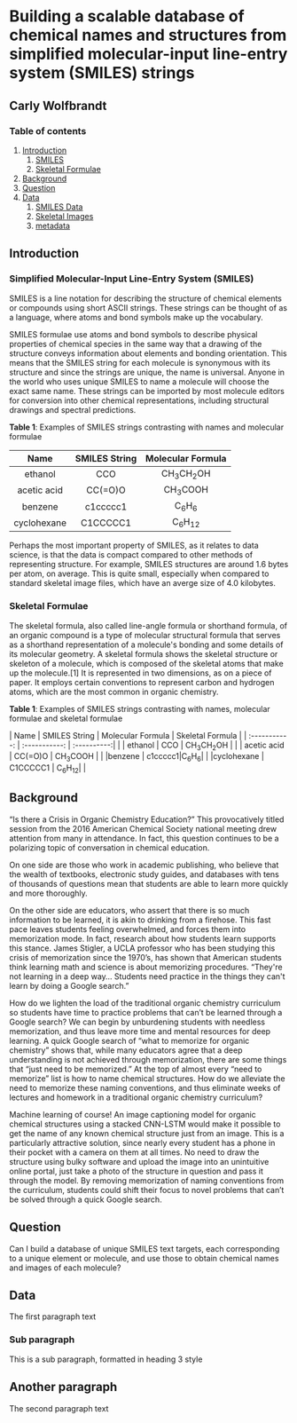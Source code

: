# Building a scalable database of chemical names and structures from simplified molecular-input line-entry system (SMILES) strings 
## Carly Wolfbrandt

### Table of contents
1. [Introduction](#Introduction)
    1. [SMILES](#SMILES)
    2. [Skeletal Formulae](#skeletal_formulae)
2. [Background](#Background)
3. [Question](#Question)
4. [Data](#Data)
    1. [SMILES Data](#smiles_data)
    2. [Skeletal Images](#skeletal_images)
    3. [metadata](#metadata)

## Introduction <a name="Introduction"></a>

### Simplified Molecular-Input Line-Entry System (SMILES) <a name="SMILES"></a>

SMILES is a line notation for describing the structure of chemical elements or compounds using short ASCII strings. These strings can be thought of as a language, where atoms and bond symbols make up the vocabulary. 

SMILES formulae use atoms and bond symbols to describe physical properties of chemical species in the same way that a drawing of the structure conveys information about elements and bonding orientation. This means that the SMILES string for each molecule is synonymous with its structure and since the strings are unique, the name is universal. Anyone in the world who uses unique SMILES to name a molecule will choose the exact same name. These strings can be imported by most molecule editors for conversion into other chemical representations, including structural drawings and spectral predictions. 

**Table 1**: Examples of SMILES strings contrasting with names and molecular formulae

| Name      | SMILES String | Molecular Formula |
| :-----------: | :-----------: | :----------:|
| ethanol      | CCO       | CH<sub>3</sub>CH<sub>2</sub>OH |
| acetic acid   | CC(=O)O | CH<sub>3</sub>COOH |
|benzene | c1ccccc1|C<sub>6</sub>H<sub>6</sub>|
|cyclohexane | C1CCCCC1 | C<sub>6</sub>H<sub>12</sub>|


Perhaps the most important property of SMILES, as it relates to data science, is that the data is compact compared to other methods of representing structure. For example, SMILES structures are around 1.6 bytes per atom, on average. This is quite small, especially when compared to standard skeletal image files, which have an averge size of 4.0 kilobytes.

### Skeletal Formulae <a name="skeletal_formulae"></a>

The skeletal formula, also called line-angle formula or shorthand formula, of an organic compound is a type of molecular structural formula that serves as a shorthand representation of a molecule's bonding and some details of its molecular geometry. A skeletal formula shows the skeletal structure or skeleton of a molecule, which is composed of the skeletal atoms that make up the molecule.[1] It is represented in two dimensions, as on a piece of paper. It employs certain conventions to represent carbon and hydrogen atoms, which are the most common in organic chemistry.

**Table 1**: Examples of SMILES strings contrasting with names, molecular formulae and skeletal formulae

| Name      | SMILES String | Molecular Formula | Skeletal Formula |
| :-----------: | :-----------: | :----------:| |
| ethanol      | CCO       | CH<sub>3</sub>CH<sub>2</sub>OH |  |
| acetic acid   | CC(=O)O | CH<sub>3</sub>COOH |  |
|benzene | c1ccccc1|C<sub>6</sub>H<sub>6</sub>|  |
|cyclohexane | C1CCCCC1 | C<sub>6</sub>H<sub>12</sub>|   |

## Background <a name="Background"></a>
“Is there a Crisis in Organic Chemistry Education?” This provocatively titled session from the 2016 American Chemical Society national meeting drew attention from many in attendance. In fact, this question continues to be a polarizing topic of conversation in chemical education. 
 
On one side are those who work in academic publishing, who believe that the wealth of textbooks, electronic study guides, and databases with tens of thousands of questions mean that students are able to learn more quickly and more thoroughly. 
 
On the other side are educators, who assert that there is so much information to be learned, it is akin to drinking from a firehose. This fast pace leaves students feeling overwhelmed, and forces them into memorization mode. In fact, research about how students learn supports this stance. James Stigler, a UCLA professor who has been studying this crisis of memorization since the 1970’s, has shown that American students think learning math and science is about memorizing procedures. “They're not learning in a deep way… Students need practice in the things they can't learn by doing a Google search.”
 
How do we lighten the load of the traditional organic chemistry curriculum so students have time to practice problems that can’t be learned through a Google search?  We can begin by unburdening students with needless memorization, and thus leave more time and mental resources for deep learning. A quick Google search of “what to memorize for organic chemistry” shows that, while many educators agree that a deep understanding is not achieved through memorization, there are some things that “just need to be memorized.” At the top of almost every “need to memorize” list is how to name chemical structures. How do we alleviate the need to memorize these naming conventions, and thus eliminate weeks of lectures and homework in a traditional organic chemistry curriculum? 
 
Machine learning of course! An image captioning model for organic chemical structures using a stacked CNN-LSTM would make it possible to get the name of any known chemical structure just from an image. This is a particularly attractive solution, since nearly every student has a phone in their pocket with a camera on them at all times. No need to draw the structure using bulky software and upload the image into an unintuitive online portal, just take a photo of the structure in question and pass it through the model. By removing memorization of naming conventions from the curriculum, students could shift their focus to novel problems that can’t be solved through a quick Google search.

## Question <a name="Question"></a>
Can I build a database of unique SMILES text targets, each corresponding to a unique element or molecule, and use those to obtain chemical names and images of each molecule?



## Data <a name="Data"></a>
The first paragraph text

### Sub paragraph <a name="subparagraph1"></a>
This is a sub paragraph, formatted in heading 3 style

## Another paragraph <a name="paragraph2"></a>
The second paragraph text
